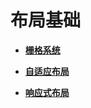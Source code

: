 # 布局基础



- **[栅格系统](design-grid.md)**

- **[自适应布局](design-adaptive-layout.md)**

- **[响应式布局](design-responsive-layout.md)**
